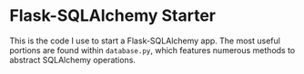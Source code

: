 # Flask-SQLAlchemy Starter

This is the code I use to start a Flask-SQLAlchemy app. 
The most useful portions are found within `database.py`, which features numerous methods to abstract SQLAlchemy operations.